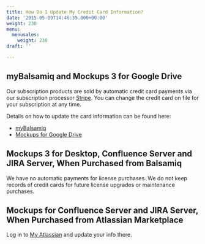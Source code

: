 ```yaml
---
title: How Do I Update My Credit Card Information?
date: '2015-05-09T14:46:35.000+00:00'
weight: 230
menu:
  menusales:
    weight: 230
draft: ''

---
```


## myBalsamiq and Mockups 3 for Google Drive

Our subscription products are sold by automatic credit card payments via our subscription processor [Stripe](https://stripe.com/). You can change the credit card on file for your subscription at any time.

Details on how to update the card information can be found here:

*   [myBalsamiq](/sales/mybsubscriptions/#updating-your-credit-card-or-invoice-information)
*   [Mockups for Google Drive](/sales/gdrivesubscription/#updating-your-credit-card-or-invoice-information)

## Mockups 3 for Desktop, Confluence Server and JIRA Server, When Purchased from Balsamiq

We have no automatic payments for license purchases. We do not keep records of credit cards for future license upgrades or maintenance purchases.

## Mockups for Confluence Server and JIRA Server, When Purchased from Atlassian Marketplace

Log in to [My Atlassian](https://my.atlassian.com/product) and update your info there.
